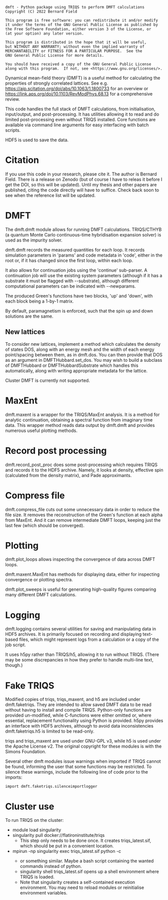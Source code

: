 ```
dmft - Python package using TRIQS to perform DMFT calculations
Copyright (C) 2022 Bernard Field

This program is free software: you can redistribute it and/or modify
it under the terms of the GNU General Public License as published by
the Free Software Foundation, either version 3 of the License, or
(at your option) any later version.

This program is distributed in the hope that it will be useful,
but WITHOUT ANY WARRANTY; without even the implied warranty of
MERCHANTABILITY or FITNESS FOR A PARTICULAR PURPOSE.  See the
GNU General Public License for more details.

You should have received a copy of the GNU General Public License
along with this program.  If not, see <https://www.gnu.org/licenses/>.
```

Dynamical mean-field theory (DMFT) is a useful method for calculating the properties of strongly correlated lattices.
See e.g. <https://aip.scitation.org/doi/abs/10.1063/1.1800733> for an overview or <https://link.aps.org/doi/10.1103/RevModPhys.68.13> for a comprehensive review.

This code handles the full stack of DMFT calculations, from initialisation, input/output, and post-processing.
It has utilities allowing it to read and do limited post-processing even without TRIQS installed.
Core functions are available via command line arguments for easy interfacing with batch scripts.

HDF5 is used to save the data.

# Citation

If you use this code in your research, please cite it.
The author is Bernard Field.
There is a release on Zenodo (but of course I have to releas it before I get the DOI, so this will be updated).
Until my thesis and other papers are published, citing the code directly will have to suffice.
Check back soon to see when the reference list will be updated.

# DMFT

The dmft.dmft module allows for running DMFT calculations.
TRIQS/CTHYB (a quantum Monte Carlo continuous-time hybridisation expansion solver) is used as the impurity solver.

dmft.dmft records the measured quantities for each loop.
It records simulation parameters in 'params' and code metadata in 'code', either in the root or, if it has changed since the first loop, within each loop.

It also allows for continuation jobs using the 'continue' sub-parser.
A continuation job will use the existing system parameters (although if it has a substrate it must be flagged with --substrate), although different computational parameters can be indicated with --newparams.

The produced Green's functions have two blocks, 'up' and 'down', with each block being a 1-by-1 matrix.

By default, paramagnetism is enforced, such that the spin up and down solutions are the same.

## New lattices

To consider new lattices, implement a method which calculates the density of states DOS, along with an energy mesh and the width of each energy point/spacing between them, as in dmft.dos.
You can then provide that DOS as an argument in DMFTHubbard.set_dos.
You may wish to build a subclass of DMFTHubbard or DMFTHubbardSubstrate which handles this automatically, along with writing appropriate metadata for the lattice.

Cluster DMFT is currently not supported.

# MaxEnt

dmft.maxent is a wrapper for the TRIQS/MaxEnt analysis.
It is a method for analytic continuation, obtaining a spectral function from imaginary time data.
This wrapper method reads data output by dmft.dmft and provides numerous useful plotting methods.

# Record post processing

dmft.record_post_proc does some post-processing which requires TRIQS and records it to the HDF5 archive.
Namely, it looks at density, effective spin (calculated from the density matrix), and Pade approximants.

# Compress file

dmft.compress_file cuts out some unnecessary data in order to reduce the file size.
It removes the reconstruction of the Green's function at each alpha from MaxEnt.
And it can remove intermediate DMFT loops, keeping just the last few (which should be converged).

# Plotting

dmft.plot_loops allows inspecting the convergence of data across DMFT loops.

dmft.maxent.MaxEnt has methods for displaying data, either for inspecting convergence or plotting spectra.

dmft.plot_sweeps is useful for generating high-quality figures comparing many different DMFT calculations.

# Logging

dmft.logging contains several utilities for saving and manipulating data in HDF5 archives.
It is primarily focused on recording and displaying text-based files, which might represent logs from a calculation or a copy of the job script.

It uses h5py rather than TRIQS/h5, allowing it to run without TRIQS.
(There may be some discrepancies in how they prefer to handle multi-line text, though.)

# Fake TRIQS

Modified copies of triqs, triqs_maxent, and h5 are included under dmft.faketriqs.
They are intended to allow saved DMFT data to be read without having to install and compile TRIQS.
Python-only functions are provided un-modified, while C-functions were either omitted or, where essential, replacement functionality using Python is provided.
h5py provides an interface with HDF5 archives, although to avoid data inconsistencies dmft.faketriqs.h5 is limited to be read-only.

triqs and triqs_maxent are used under GNU-GPL v3, while h5 is used under the Apache License v2.
The original copyright for these modules is with the Simons Foundation.

Several other dmft modules issue warnings when imported if TRIQS cannot be found, informing the user that some functions may be restricted.
To silence these warnings, include the following line of code prior to the imports:
```python3
import dmft.faketriqs.silenceimportlogger
```

# Cluster use

To run TRIQS on the cluster:
 - module load singularity
 - singularity pull docker://flatironinstitute/triqs
   - This step only needs to be done once. It creates triqs_latest.sif, which should be put in a convenient location.
 - mpirun -np <number of processes> singularity exec triqs_latest.sif python -c <commands>
   - or something similar. Maybe a bash script containing the wanted commands instead of python.
   - singularity shell triqs_latest.sif opens up a shell environment where TRIQS is loaded.
   - Note that singularity creates a self-contained execution environment. You may need to reload modules or reinitialise environment variables.
